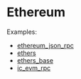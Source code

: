 # Ethereum

Examples:

- [ethereum_json_rpc](https://github.com/demergent-labs/azle/tree/main/tests/end_to_end/candid_rpc/class_syntax/ethereum_json_rpc)
- [ethers](https://github.com/demergent-labs/azle/tree/main/tests/end_to_end/http_server/ethers)
- [ethers_base](https://github.com/demergent-labs/azle/tree/main/tests/end_to_end/http_server/ethers_base)
- [ic_evm_rpc](https://github.com/demergent-labs/azle/tree/main/tests/end_to_end/http_server/ic_evm_rpc)
